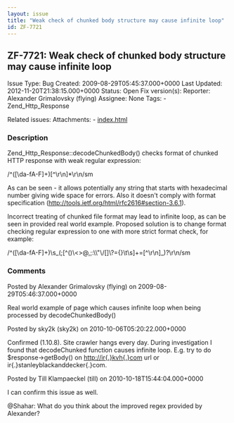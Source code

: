 ```yaml
---
layout: issue
title: "Weak check of chunked body structure may cause infinite loop"
id: ZF-7721
---
```


ZF-7721: Weak check of chunked body structure may cause infinite loop
---------------------------------------------------------------------

 Issue Type: Bug Created: 2009-08-29T05:45:37.000+0000 Last Updated: 2012-11-20T21:38:15.000+0000 Status: Open Fix version(s): 
 Reporter:  Alexander Grimalovsky (flying)  Assignee:  None  Tags: - Zend\_Http\_Response
 
 Related issues: 
 Attachments: - [index.html](/issues/secure/attachment/12171/index.html)
 
### Description

Zend\_Http\_Response::decodeChunkedBody() checks format of chunked HTTP response with weak regular expression:

/^([\\da-fA-F]+)[^\\r\\n]\*\\r\\n/sm

As can be seen - it allows potentially any string that starts with hexadecimal number giving wide space for errors. Also it doesn't comply with format specification (<http://tools.ietf.org/html/rfc2616#section-3.6.1>).

Incorrect treating of chunked file format may lead to infinite loop, as can be seen in provided real world example. Proposed solution is to change format checking regular expression to one with more strict format check, for example:

/^([\\da-fA-F]+)\\s_(;[^()\\<>@,;:\\\\"\\/[]\\?={}\\t\\s]+=[^\\r\\n]_)?\\r\\n/sm

 

 

### Comments

Posted by Alexander Grimalovsky (flying) on 2009-08-29T05:46:37.000+0000

Real world example of page which causes infinite loop when being processed by decodeChunkedBody()

 

 

Posted by sky2k (sky2k) on 2010-10-06T05:20:22.000+0000

Confirmed (1.10.8). Site crawler hangs every day. During investigation I found that decodeChunked function causes infinite loop. E.g. try to do $response->getBody() on <a href="">http://ir{.}kvh{.}com</a> url or ir{.}stanleyblackanddecker{.}com.

 

 

Posted by Till Klampaeckel (till) on 2010-10-18T15:44:04.000+0000

I can confirm this issue as well.

@Shahar: What do you think about the improved regex provided by Alexander?

 

 